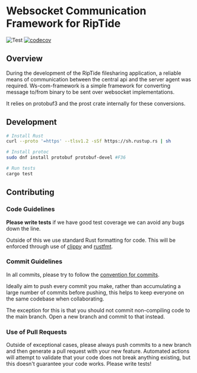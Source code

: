 # Websocket Communication Framework for RipTide

![Test](https://github.com/riptide-org/ws-com-framework/actions/workflows/test.yml/badge.svg)
[![codecov](https://codecov.io/gh/riptide-org/ws-com-framework/branch/main/graph/badge.svg?token=ALQI2M77DH)](https://codecov.io/gh/riptide-org/ws-com-framework)

## Overview

During the development of the RipTide filesharing application, a reliable means of communication between the central api and the server agent was required. Ws-com-framework is a simple framework
for converting message to/from binary to be sent over websocket implementations.

It relies on protobuf3 and the prost crate internally for these conversions.

## Development

```sh
# Install Rust
curl --proto '=https' --tlsv1.2 -sSf https://sh.rustup.rs | sh

# Install protoc
sudo dnf install protobuf protobuf-devel #F36

# Run tests
cargo test
```

## Contributing

### Code Guidelines

**Please write tests** if we have good test coverage we can avoid any bugs down the line.

Outside of this we use standard Rust formatting for code. This will be enforced through use of [clippy](https://github.com/rust-lang/rust-clippy) and [rustfmt](https://github.com/rust-lang/rustfmt).

### Commit Guidelines

In all commits, please try to follow the [convention for commits](https://www.conventionalcommits.org/en/v1.0.0/#specification).

Ideally aim to push every commit you make, rather than accumulating a large number of commits before pushing, this helps to keep everyone on the same
codebase when collaborating.

The exception for this is that you should not commit non-compiling code to the main branch. Open a new branch and
commit to that instead.

### Use of Pull Requests

Outside of exceptional cases, please always push commits to a new branch and then generate a pull request with your new feature. Automated actions will attempt to validate that your code does not
break anything existing, but this doesn't guarantee your code works. Please write tests!
